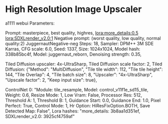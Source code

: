 # High Resolution Image Upscaler


a1111 webui Parameters:

Prompt:
masterpiece, best quality, highres, <lora:more_details:0.5> <lora:SDXLrender_v2.0:1>
Negative prompt: (worst quality, low quality, normal quality:2) JuggernautNegative-neg
Steps: 18, 
Sampler: DPM++ 3M SDE Karras, 
CFG scale: 6.0, 
Seed: 1337, 
Size: 1024x1024, 
Model hash: 338b85bc4f, 
Model: juggernaut_reborn, 
Denoising strength: 0.35, 
 
Tiled Diffusion 
upscaler: 4x-UltraSharp, 
Tiled Diffusion scale factor: 2, 
Tiled Diffusion: 
{"Method": "MultiDiffusion", 
"Tile tile width": 112, 
"Tile tile height": 144, 
"Tile Overlap": 4, 
"Tile batch size": 8, 
"Upscaler": "4x-UltraSharp", 
"Upscale factor": 2, 
"Keep input size": true}, 
 
ControlNet 0: 
"Module: tile_resample, 
Model: control_v11f1e_sd15_tile, 
Weight: 0.6, 
Resize Mode: 1, 
Low Vram: False, 
Processor Res: 512, 
Threshold A: 1, 
Threshold B: 1, 
Guidance Start: 0.0, 
Guidance End: 1.0, 
Pixel Perfect: True, 
Control Mode: 1, 
Hr Option: HiResFixOption.BOTH, 
Save Detected Map: False", 
Lora hashes: 
"more_details: 3b8aa1d351ef, 
SDXLrender_v2.0: 3925cf4759af"

